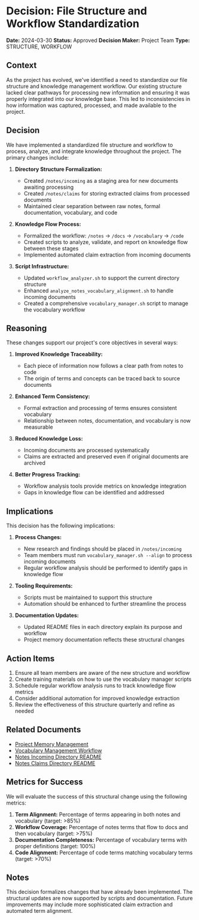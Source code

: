 # Decision: File Structure and Workflow Standardization

**Date:** 2024-03-30
**Status:** Approved
**Decision Maker:** Project Team
**Type:** STRUCTURE, WORKFLOW

## Context

As the project has evolved, we've identified a need to standardize our file structure and knowledge management workflow. Our existing structure lacked clear pathways for processing new information and ensuring it was properly integrated into our knowledge base. This led to inconsistencies in how information was captured, processed, and made available to the project.

## Decision

We have implemented a standardized file structure and workflow to process, analyze, and integrate knowledge throughout the project. The primary changes include:

1. **Directory Structure Formalization:**
   - Created `/notes/incoming` as a staging area for new documents awaiting processing
   - Created `/notes/claims` for storing extracted claims from processed documents
   - Maintained clear separation between raw notes, formal documentation, vocabulary, and code

2. **Knowledge Flow Process:**
   - Formalized the workflow: `/notes` → `/docs` → `/vocabulary` → `/code`
   - Created scripts to analyze, validate, and report on knowledge flow between these stages
   - Implemented automated claim extraction from incoming documents

3. **Script Infrastructure:**
   - Updated `workflow_analyzer.sh` to support the current directory structure
   - Enhanced `analyze_notes_vocabulary_alignment.sh` to handle incoming documents
   - Created a comprehensive `vocabulary_manager.sh` script to manage the vocabulary workflow

## Reasoning

These changes support our project's core objectives in several ways:

1. **Improved Knowledge Traceability:**
   - Each piece of information now follows a clear path from notes to code
   - The origin of terms and concepts can be traced back to source documents

2. **Enhanced Term Consistency:**
   - Formal extraction and processing of terms ensures consistent vocabulary
   - Relationship between notes, documentation, and vocabulary is now measurable

3. **Reduced Knowledge Loss:**
   - Incoming documents are processed systematically
   - Claims are extracted and preserved even if original documents are archived

4. **Better Progress Tracking:**
   - Workflow analysis tools provide metrics on knowledge integration
   - Gaps in knowledge flow can be identified and addressed

## Implications

This decision has the following implications:

1. **Process Changes:**
   - New research and findings should be placed in `/notes/incoming`
   - Team members must run `vocabulary_manager.sh --align` to process incoming documents
   - Regular workflow analysis should be performed to identify gaps in knowledge flow

2. **Tooling Requirements:**
   - Scripts must be maintained to support this structure
   - Automation should be enhanced to further streamline the process

3. **Documentation Updates:**
   - Updated README files in each directory explain its purpose and workflow
   - Project memory documentation reflects these structural changes

## Action Items

1. Ensure all team members are aware of the new structure and workflow
2. Create training materials on how to use the vocabulary manager scripts
3. Schedule regular workflow analysis runs to track knowledge flow metrics
4. Consider additional automation for improved knowledge extraction
5. Review the effectiveness of this structure quarterly and refine as needed

## Related Documents

- [Project Memory Management](../docs/project-memory.md)
- [Vocabulary Management Workflow](../docs/vocabulary_management_workflow.md)
- [Notes Incoming Directory README](../notes/incoming/README.md)
- [Notes Claims Directory README](../notes/claims/README.md)

## Metrics for Success

We will evaluate the success of this structural change using the following metrics:

1. **Term Alignment:** Percentage of terms appearing in both notes and vocabulary (target: >85%)
2. **Workflow Coverage:** Percentage of notes terms that flow to docs and then vocabulary (target: >75%)
3. **Documentation Completeness:** Percentage of vocabulary terms with proper definitions (target: 100%)
4. **Code Alignment:** Percentage of code terms matching vocabulary terms (target: >70%)

## Notes

This decision formalizes changes that have already been implemented. The structural updates are now supported by scripts and documentation. Future improvements may include more sophisticated claim extraction and automated term alignment. 